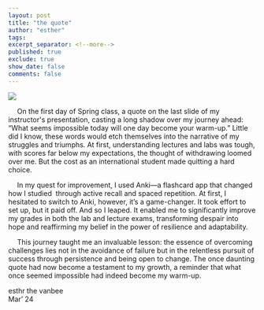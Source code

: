 ```yaml
---
layout: post
title: "the quote"
author: "esther"
tags: 
excerpt_separator: <!--more-->
published: true
exclude: true
show_date: false
comments: false
---
```



<img src="{{site.url}}/assets/images/000041.jpeg" style>

&emsp; On the first day of Spring class, a quote on the last slide of my instructor's presentation, casting a long shadow over my journey ahead: “What seems impossible today will one day become your warm-up.” Little did I know, these words would etch themselves into the narrative of my struggles and triumphs. At first, understanding lectures and labs was tough, with scores far below my expectations, the thought of withdrawing loomed over me. But the cost as an international student made quitting a hard choice. <!--more-->

&emsp; In my quest for improvement, I used Anki—a flashcard app that changed how I studied  through active recall and spaced repetition. At first, I hesitated to switch to Anki, however, it’s a game-changer. It took effort to set up, but it paid off. And so I leaped. It enabled me to significantly improve my grades in both the lab and lecture exams, transforming despair into hope and reaffirming my belief in the power of resilience and adaptability.

&emsp; This journey taught me an invaluable lesson: the essence of overcoming challenges lies not in the avoidance of failure but in the relentless pursuit of success through persistence and being open to change. The once daunting quote had now become a testament to my growth, a reminder that what once seemed impossible had indeed become my warm-up.

<div class="post-info"> 
esthr the vanbee <br>
Mar’ 24 
</div>
<br>